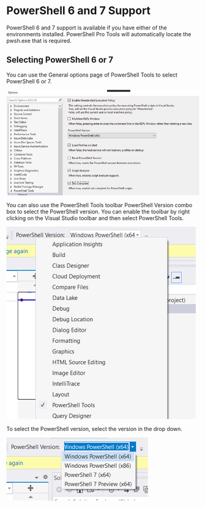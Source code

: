 # PowerShell 6 and 7 Support

PowerShell 6 and 7 support is available if you have either of the environments installed. PowerShell Pro Tools will automatically locate the pwsh.exe that is required.

## Selecting PowerShell 6 or 7

You can use the General options page of PowerShell Tools to select PowerShell 6 or 7.

![](../../.gitbook/assets/image%20%287%29%20%281%29.png)

You can also use the PowerShell Tools toolbar PowerShell Version combo box to select the PowerShell version. You can enable the toolbar by right clicking on the Visual Studio toolbar and then select PowerShell Tools. 

![](../../.gitbook/assets/image%20%2845%29.png)

To select the PowerShell version, select the version in the drop down.

![](../../.gitbook/assets/image%20%2846%29.png)

